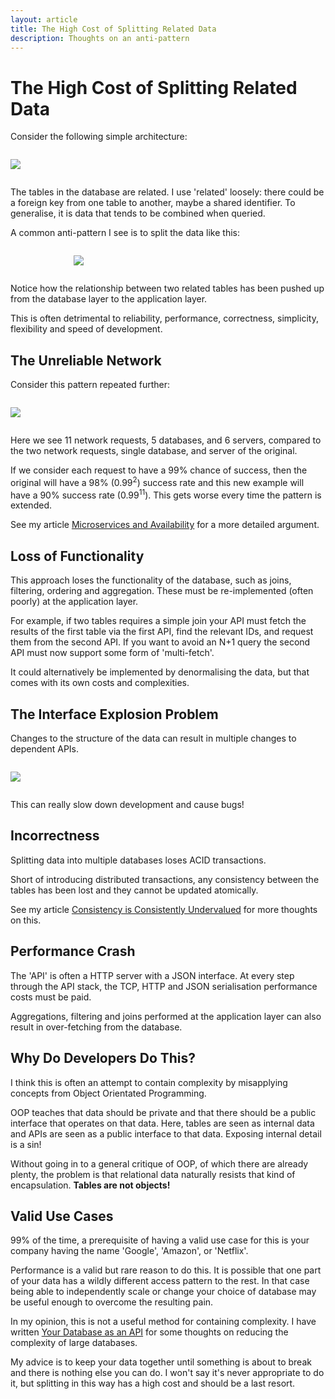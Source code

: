 ```yaml
---
layout: article
title: The High Cost of Splitting Related Data
description: Thoughts on an anti-pattern
---
```


# The High Cost of Splitting Related Data

Consider the following simple architecture:

<img style="display: block; max-width: 100%; margin: 2em auto;" src="{{ '/img/articles/split/split-original.png' | absolute_url }}" />

The tables in the database are related. I use 'related' loosely:
there could be a foreign key from one table to another, maybe a shared
identifier. To generalise, it is data that tends to be combined when
queried.

A common anti-pattern I see is to split the data like this:

<img style="display: block; max-width: 60%; margin: 2em auto;" src="{{ '/img/articles/split/split-plus1.png' | absolute_url }}" />

Notice how the relationship between two related tables has been pushed up from
the database layer to the application layer.

This is often detrimental to reliability, performance, correctness,
simplicity, flexibility and speed of development.

## The Unreliable Network

Consider this pattern repeated further:

<img style="display: block; max-width: 100%; margin: 2em auto;" src="{{ '/img/articles/split/split-network.png' | absolute_url }}" />

Here we see 11 network requests, 5 databases, and 6 servers, compared
to the two network requests, single database, and server of the original.

If we consider each request to have a 99% chance of success, then the
original will have a 98% (0.99<sup>2</sup>) success rate and this new example will have a
90% success rate (0.99<sup>11</sup>). This gets worse every time the pattern is
extended.

See my article
[Microservices and Availability](/articles/microservices-and-availability/)
for a more detailed argument.

## Loss of Functionality

This approach loses the functionality of the database, such as joins,
filtering, ordering and aggregation. These must be re-implemented
(often poorly) at the application layer.

For example, if two tables requires a simple join your API must fetch
the results of the first table via the first API, find the relevant
IDs, and request them from the second API. If you want to avoid an N+1
query the second API must now support some form of 'multi-fetch'.

It could alternatively be implemented by denormalising the data, but
that comes with its own costs and complexities.

## The Interface Explosion Problem

Changes to the structure of the data can result in multiple changes to dependent APIs.

<img style="display: block; max-width: 100%; margin: 2em auto;" src="{{ '/img/articles/split/split-interfaces.png' | absolute_url }}" />

This can really slow down development and cause bugs!

## Incorrectness

Splitting data into multiple databases loses ACID transactions.

Short of introducing distributed transactions, any consistency between
the tables has been lost and they cannot be updated atomically.

See my article
[Consistency is Consistently Undervalued](/articles/consistency-consistently-undervalued/)
for more thoughts on this.

## Performance Crash

The 'API' is often a HTTP server with a JSON interface. At every step
through the API stack, the TCP, HTTP and JSON serialisation
performance costs must be paid.

Aggregations, filtering and joins performed at the application layer
can also result in over-fetching from the database.

## Why Do Developers Do This?

I think this is often an attempt to contain complexity by
misapplying concepts from Object Orientated Programming.

OOP teaches that data should be private and that there should be a
public interface that operates on that data. Here, tables are seen as
internal data and APIs are seen as a public interface to that
data. Exposing internal detail is a sin!

Without going in to a general critique of OOP, of which there are
already plenty, the problem is that relational data naturally resists
that kind of encapsulation. **Tables are not objects!**

## Valid Use Cases

99% of the time, a prerequisite of having a valid use case for this is
your company having the name 'Google', 'Amazon', or 'Netflix'.

Performance is a valid but rare reason to do this. It is possible that
one part of your data has a wildly different access pattern to the
rest. In that case being able to independently scale or change your
choice of database may be useful enough to overcome the resulting
pain.

In my opinion, this is not a useful method for containing complexity.
I have written [Your Database as an API](/articles/your-database-as-an-api/)
for some thoughts on reducing the complexity of large databases.

My advice is to keep your data together until something is about to
break and there is nothing else you can do. I won't say it's never
appropriate to do it, but splitting in this way has a high cost and
should be a last resort.
